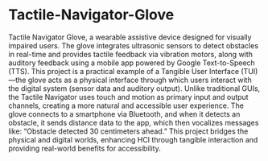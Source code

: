 # Tactile-Navigator-Glove
Tactile Navigator Glove, a wearable assistive device designed for visually impaired users. The glove integrates ultrasonic sensors to detect obstacles in real-time and provides tactile feedback via vibration motors, along with auditory feedback using a mobile app powered by Google Text-to-Speech (TTS).
This project is a practical example of a Tangible User Interface (TUI)—the glove acts as a physical interface through which users interact with the digital system (sensor data and auditory output). Unlike traditional GUIs, the Tactile Navigator uses touch and motion as primary input and output channels, creating a more natural and accessible user experience.
The glove connects to a smartphone via Bluetooth, and when it detects an obstacle, it sends distance data to the app, which then vocalizes messages like:
“Obstacle detected 30 centimeters ahead.”
This project bridges the physical and digital worlds, enhancing HCI through tangible interaction and providing real-world benefits for accessibility.
